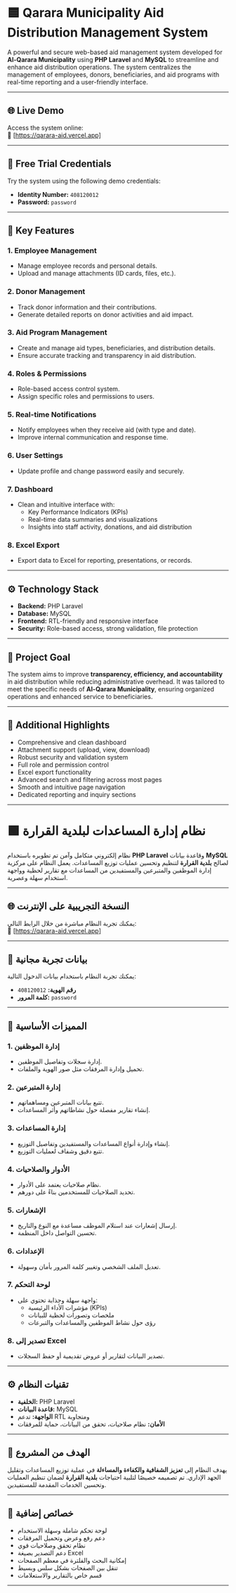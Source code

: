 # 🟦 Qarara Municipality Aid Distribution Management System

A powerful and secure web-based aid management system developed for **Al-Qarara Municipality** using **PHP Laravel** and **MySQL** to streamline and enhance aid distribution operations. The system centralizes the management of employees, donors, beneficiaries, and aid programs with real-time reporting and a user-friendly interface.

---

## 🌐 Live Demo

Access the system online:  
🔗 [https://qarara-aid.vercel.app]

---

## 🌟 Free Trial Credentials

Try the system using the following demo credentials:

- **Identity Number:** `408120012`  
- **Password:** `password`

---

## 🔑 Key Features

### 1. Employee Management
- Manage employee records and personal details.
- Upload and manage attachments (ID cards, files, etc.).

### 2. Donor Management
- Track donor information and their contributions.
- Generate detailed reports on donor activities and aid impact.

### 3. Aid Program Management
- Create and manage aid types, beneficiaries, and distribution details.
- Ensure accurate tracking and transparency in aid distribution.

### 4. Roles & Permissions
- Role-based access control system.
- Assign specific roles and permissions to users.

### 5. Real-time Notifications
- Notify employees when they receive aid (with type and date).
- Improve internal communication and response time.

### 6. User Settings
- Update profile and change password easily and securely.

### 7. Dashboard
- Clean and intuitive interface with:
  - Key Performance Indicators (KPIs)
  - Real-time data summaries and visualizations
  - Insights into staff activity, donations, and aid distribution

### 8. Excel Export
- Export data to Excel for reporting, presentations, or records.

---

## ⚙️ Technology Stack

- **Backend:** PHP Laravel  
- **Database:** MySQL  
- **Frontend:** RTL-friendly and responsive interface  
- **Security:** Role-based access, strong validation, file protection

---

## 🎯 Project Goal

The system aims to improve **transparency, efficiency, and accountability** in aid distribution while reducing administrative overhead. It was tailored to meet the specific needs of **Al-Qarara Municipality**, ensuring organized operations and enhanced service to beneficiaries.

---

## 🌟 Additional Highlights

- Comprehensive and clean dashboard  
- Attachment support (upload, view, download)  
- Robust security and validation system  
- Full role and permission control  
- Excel export functionality  
- Advanced search and filtering across most pages  
- Smooth and intuitive page navigation  
- Dedicated reporting and inquiry sections  

---

# 🟩 نظام إدارة المساعدات لبلدية القرارة

نظام إلكتروني متكامل وآمن تم تطويره باستخدام **PHP Laravel** وقاعدة بيانات **MySQL** لصالح **بلدية القرارة** لتنظيم وتحسين عمليات توزيع المساعدات. يعمل النظام على مركزية إدارة الموظفين والمتبرعين والمستفيدين من المساعدات مع تقارير لحظية وواجهة استخدام سهلة وعصرية.

---

## 🌐 النسخة التجريبية على الإنترنت

يمكنك تجربة النظام مباشرة من خلال الرابط التالي:  
🔗 [https://qarara-aid.vercel.app]

---

## 🌟 بيانات تجربة مجانية

يمكنك تجربة النظام باستخدام بيانات الدخول التالية:

- **رقم الهوية:** `408120012`  
- **كلمة المرور:** `password`

---

## 🔑 المميزات الأساسية

### 1. إدارة الموظفين
- إدارة سجلات وتفاصيل الموظفين.
- تحميل وإدارة المرفقات مثل صور الهوية والملفات.

### 2. إدارة المتبرعين
- تتبع بيانات المتبرعين ومساهماتهم.
- إنشاء تقارير مفصلة حول نشاطاتهم وأثر المساعدات.

### 3. إدارة المساعدات
- إنشاء وإدارة أنواع المساعدات والمستفيدين وتفاصيل التوزيع.
- تتبع دقيق وشفاف لعمليات التوزيع.

### 4. الأدوار والصلاحيات
- نظام صلاحيات يعتمد على الأدوار.
- تحديد الصلاحيات للمستخدمين بناءً على دورهم.

### 5. الإشعارات
- إرسال إشعارات عند استلام الموظف مساعدة مع النوع والتاريخ.
- تحسين التواصل داخل المنظمة.

### 6. الإعدادات
- تعديل الملف الشخصي وتغيير كلمة المرور بأمان وسهولة.

### 7. لوحة التحكم
- واجهة سهلة وجذابة تحتوي على:
  - مؤشرات الأداء الرئيسية (KPIs)
  - ملخصات وتصورات لحظية للبيانات
  - رؤى حول نشاط الموظفين والمساعدات والتبرعات

### 8. تصدير إلى Excel
- تصدير البيانات لتقارير أو عروض تقديمية أو حفظ السجلات.

---

## ⚙️ تقنيات النظام

- **الخلفية:** PHP Laravel  
- **قاعدة البيانات:** MySQL  
- **الواجهة:** تدعم RTL ومتجاوبة  
- **الأمان:** نظام صلاحيات، تحقق من البيانات، حماية للمرفقات

---

## 🎯 الهدف من المشروع

يهدف النظام إلى **تعزيز الشفافية والكفاءة والمساءلة** في عملية توزيع المساعدات وتقليل الجهد الإداري. تم تصميمه خصيصًا لتلبية احتياجات **بلدية القرارة** لضمان تنظيم العمليات وتحسين الخدمات المقدمة للمستفيدين.

---

## 🌟 خصائص إضافية

- لوحة تحكم شاملة وسهلة الاستخدام  
- دعم رفع وعرض وتحميل المرفقات  
- نظام تحقق وصلاحيات قوي  
- دعم التصدير بصيغة Excel  
- إمكانية البحث والفلترة في معظم الصفحات  
- تنقل بين الصفحات بشكل سلس وبسيط  
- قسم خاص بالتقارير والاستعلامات  

---
